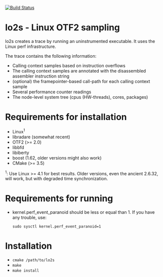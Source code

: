 [![Build Status](https://travis-ci.org/tud-zih-energy/lo2s.svg?branch=master)](https://travis-ci.org/tud-zih-energy/lo2s)

# lo2s - Linux OTF2 sampling

lo2s creates a trace by running an uninstrumented executable. It uses the Linux perf
infrastructure.

The trace contains the following information:

 * Calling context samples based on instruction overflows
 * The calling context samples are annotated with the disassembled assembler instruction string
 * (optional) the framepointer-based call-path for each calling context sample
 * Several performance counter readings
 * The node-level system tree (cpus (HW-threads), cores, packages)

# Requirements for installation

 * Linux<sup>1</sup>
 * libradare (somewhat recent)
 * OTF2 (>= 2.0)
 * libbfd
 * libiberty
 * boost (1.62, older versions might also work)
 * CMake (>= 3.5)

<sup>1</sup>: Use Linux >= 4.1 for best results. Older versions, even the ancient 2.6.32, will work, but with degraded time synchronization.

# Requirements for running

 * kernel.perf_event_paranoid should be less or equal than 1. If you have any trouble, use:

   `sudo sysctl kernel.perf_event_paranoid=1`

# Installation

 * `cmake /path/to/lo2s`
 * `make`
 * `make install`
